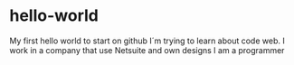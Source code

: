 # hello-world
My first hello world to start on github
I´m trying to learn about code web.
I work in a company that use Netsuite and own designs
I am a programmer
